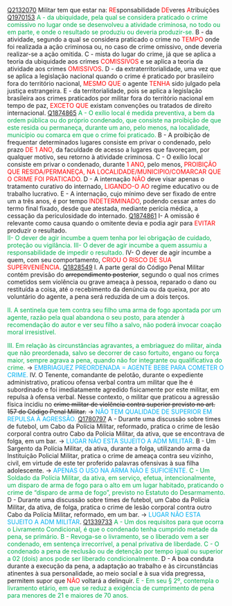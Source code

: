 [Q2132070](https://www.qconcursos.com/questoes-militares/questoes/39271be9-e5)
Militar tem que estar na:
<span style="color:rgb(255, 0, 0)">RE</span>sponsabilidade
<span style="color:rgb(255, 0, 0)">DE</span>veres
<span style="color:rgb(255, 0, 0)">A</span>tribuições 
[Q1970153](https://www.qconcursos.com/questoes-militares/questoes/282a7933-48)
<span style="color:rgb(0, 176, 80)">A - da ubiquidade, pela qual se considera praticado o crime comissivo no lugar onde se desenvolveu a atividade criminosa, no todo ou em parte, e onde o resultado se produziu ou deveria produzir-se. </span>
B - da atividade, segundo a qual se considera praticado o crime no <span style="color:rgb(255, 0, 0)">TEMPO</span> onde foi realizada a ação criminosa ou, no caso de crime omissivo, onde deveria realizar-se a ação omitida. 
C - mista do lugar do crime, já que se aplica a teoria da ubiquidade aos crimes <span style="color:rgb(255, 0, 0)">COMISSIVOS</span> e se aplica a teoria da atividade aos crimes <span style="color:rgb(255, 0, 0)">OMISSIVOS</span>.
D - da extraterritorialidade, uma vez que se aplica a legislação nacional quando o crime é praticado por brasileiro fora do território nacional, <span style="color:rgb(255, 0, 0)">MESMO QUE</span> o agente <span style="color:rgb(255, 0, 0)">TENHA</span> sido julgado pela justiça estrangeira.
E - da territorialidade, pois se aplica a legislação brasileira aos crimes praticados por militar fora do território nacional em tempo de paz, <span style="color:rgb(255, 0, 0)">EXCETO QUE</span> existam convenções ou tratados de direito internacional.
[Q1874865](https://www.qconcursos.com/questoes-militares/questoes/58d242a0-95)
<span style="color:rgb(0, 176, 80)">A - O exílio local é medida preventiva, a bem da ordem pública ou do próprio condenado, que consiste na proibição de que este resida ou permaneça, durante um ano, pelo menos, na localidade, município ou comarca em que o crime foi praticado.</span>
B - A proibição de frequentar determinados lugares consiste em privar o condenado, pelo prazo <span style="color:rgb(255, 0, 0)">DE 1  ANO</span>, da faculdade de acesso a lugares que favoreçam, por qualquer motivo, seu retorno à atividade criminosa.
C - O exílio local consiste em privar o condenado, durante <span style="color:rgb(255, 0, 0)">1 ANO</span>, pelo menos, <span style="color:rgb(255, 0, 0)">PROIBIÇÃO QUE RESIDA/PERMANEÇA, NA LOCALIDADE/MUNICIPIO/COMARCAR QUE O CRIME FOI PRATICADO.</span>
D - A internação <span style="color:rgb(255, 0, 0)">NÃO</span> deve visar apenas o tratamento curativo do internado, <span style="color:rgb(255, 0, 0)">LIGANDO-O AO</span>  regime educativo ou de trabalho lucrativo.
E - A internação, cujo mínimo deve ser fixado de entre um a três anos, é por tempo <span style="color:rgb(255, 0, 0)">INDETERMINADO</span>, podendo cessar antes do termo final fixado, desde que atestada, mediante perícia médica, a cessação da periculosidade do internado.
[Q1874861](https://www.qconcursos.com/questoes-militares/questoes/58c48500-95)
I- A omissão é relevante como causa quando o omitente devia e podia agir para <span style="color:rgb(255, 0, 0)">EVITAR</span> produzir o resultado.  
<span style="color:rgb(0, 176, 80)">II- O dever de agir incumbe a quem tenha por lei obrigação de cuidado, proteção ou vigilância.  </span>
<span style="color:rgb(0, 176, 80)">III- O dever de agir incumbe a quem assumiu a responsabilidade de impedir o resultado.  </span>
IV- O dever de agir incumbe a quem, com seu comportamento, <span style="color:rgb(255, 0, 0)">CRIOU O RISCO DE SUA SUPERVENIÊNCIA</span>.
[Q1828549](https://www.qconcursos.com/questoes-militares/questoes/e4bf6280-2a)
I. A parte geral do Código Penal Militar contém previsão do ~~arrependimento posterior~~, segundo o qual nos crimes cometidos sem violência ou grave ameaça à pessoa, reparado o dano ou restituída a coisa, até o recebimento da denúncia ou da queixa, por ato voluntário do agente, a pena será reduzida de um a dois terços.  
  
<span style="color:rgb(0, 176, 80)">II. A sentinela que tem contra seu filho uma arma de fogo apontada por um agente, razão pela qual abandona o seu posto, para atender à recomendação do autor e ver seu filho a salvo, não poderá invocar coação moral irresistível.  </span>
  
<span style="color:rgb(0, 176, 80)">III. Em relação às circunstâncias agravantes, a embriaguez do militar, ainda que não preordenada, salvo se decorrer de caso fortuito, engano ou força maior, sempre agrava a pena, quando não for integrante ou qualificativa do crime.  </span> -> <span style="color:rgb(0, 176, 240)">EMBRIAGUEZ PREORDENADA = AGENTE BEBE PARA COMETER O CRIME.</span>
IV. O Tenente, comandante de pelotão, durante o expediente administrativo, praticou ofensa verbal contra um militar que lhe é subordinado e foi imediatamente agredido fisicamente por este militar, em repulsa à ofensa verbal. Nesse contexto, o militar que praticou a agressão física incidiu no ~~crime militar de violência contra superior previsto no art. 157 do Código Penal Militar.~~ -> <span style="color:rgb(0, 176, 240)">NÃO TEM QUALIDADE DE SUPERIOR EM REPULSA À AGRESSÃO.</span>
[Q1780797](https://www.qconcursos.com/questoes-militares/questoes/b9c8b151-f5)
A - Durante uma discussão sobre times de futebol, um Cabo da Polícia Militar, reformado, pratica o crime de lesão corporal contra outro Cabo da Polícia Militar, da ativa, que se encontrava de folga, em um bar. -> <span style="color:rgb(0, 176, 240)">LUGAR NÃO ESTA SUJEITO A ADM MILITAR</span>. 
B - Um Sargento da Polícia Militar, da ativa, durante a folga, utilizando arma da Instituição Policial Militar, pratica o crime de ameaça contra seu vizinho, civil, em virtude de este ter proferido palavras ofensivas à sua filha adolescente. -> <span style="color:rgb(0, 176, 240)">APENAS O USO NA ARMA NÃO E SUFICIENTE.</span>
<span style="color:rgb(0, 176, 80)">C - Um Soldado da Polícia Militar, da ativa, em serviço, efetua, intencionalmente, um disparo de arma de fogo para o alto em um lugar habitado, praticando o crime de “disparo de arma de fogo”, previsto no Estatuto do Desarmamento.</span>
D - Durante uma discussão sobre times de futebol, um Cabo da Polícia Militar, da ativa, de folga, pratica o crime de lesão corporal contra outro Cabo da Polícia Militar, reformado, em um bar. -> <span style="color:rgb(0, 176, 240)">LUGAR NÃO ESTA SUJEITO A ADM MILITAR</span>.
[Q1339733](https://www.qconcursos.com/questoes-militares/questoes/aa42ebf2-d8)
<span style="color:rgb(0, 176, 80)">A - Um dos requisitos para que ocorra o Livramento Condicional, é que o condenado tenha cumprido metade da pena, se primário.</span>
<span style="color:rgb(0, 176, 80)">B - Revoga-se o livramento, se o liberado vem a ser condenado, em sentença irrecorrível, a penal privativa de liberdade.</span>
<span style="color:rgb(0, 176, 80)">C - O condenado a pena de reclusão ou de detenção por tempo igual ou superior a 02 (dois) anos pode ser liberado condicionalmente.</span>
D - A boa conduta durante a execução da pena, a adaptação ao trabalho e às circunstâncias atinentes à sua personalidade, ao meio social e à sua vida pregressa, permitem supor que <span style="color:rgb(255, 0, 0)">NÃO</span> voltará a delinquir.
<span style="color:rgb(0, 176, 80)">E - Em seu § 2º, contempla o livramento etário, em que se reduz a exigência de cumprimento de pena para menores de 21 e maiores de 70 anos.</span> 
